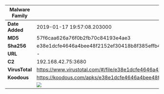 | Malware Family | SpyNote                                                      |
| -------------- | ------------------------------------------------------------ |
| **Date Added** | 2019-01-17 19:57:08.203000                                                   |
| **MD5**        | 57f6caa626a76f0b2fb70c84193e4ae3                             |
| **Sha256**     | e38e1dcfe4646a4bee48f2152ef30418b8f385effb4f28a3ad7c22dbad336e95 |
| **URL**        | -                                                            |
| **C2**         | 192.168.42.75:3680 |
| **VirusTotal** | https://www.virustotal.com/#/file/e38e1dcfe4646a4bee48f2152ef30418b8f385effb4f28a3ad7c22dbad336e95/detection |
| **Koodous**    | https://koodous.com/apks/e38e1dcfe4646a4bee48f2152ef30418b8f385effb4f28a3ad7c22dbad336e95 |
|                | ![](../assets/e38e1dcfe4646a4bee48f2152ef30418b8f385effb4f28a3ad7c22dbad336e95.png) |